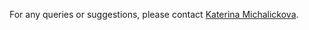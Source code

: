 For any queries or suggestions, please contact [Katerina Michalickova](mailto:k.michalickova@imperial.ac.uk).